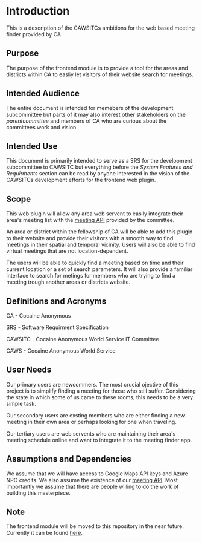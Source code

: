 # Introduction
This is a description of the CAWSITCs ambitions for the web based meeting finder provided by CA.

## Purpose
The purpose of the frontend module is to provide a tool for the areas and districts within CA to easliy let visitors of their website search for meetings.

## Intended Audience
The entire document is intended for memebers of the development subcommittee but parts of it may also interest other stakeholders on the *parentcommittee* and members of CA who are curious about the committees work and vision.

## Intended Use
This document is primarily intended to serve as a SRS for the development subcommittee to CAWSITC but everything before the *System Features and Requirments* section can be read by anyone interested in the vision of the CAWSITCs development efforts for the frontend web plugin.

## Scope

This web plugin will allow any area web servent to easily integrate their area's meeting list with the [meeting API](https://github.com/CAWSCIT/caws-api) provided by the committee.

An area or district within the fellowship of CA will be able to add this plugin to their website and provide their visitors with a smooth way to find meetings in their spatial and temporal vicinity. Users will also be able to find virtual meetings that are not location-dependent. 

The users will be able to quickly find a meeting based on time and their current location or a set of search parameters. It will also provide a familiar interface to search for metings for members who are trying to find a meeting trough another areas or districts website.

## Definitions and Acronyms
CA - Cocaine Anonymous

SRS - Software Requirment Specification

CAWSITC - Cocaine Anonymous World Service IT Committee

CAWS - Cocaine Anonymous World Service

## User Needs
Our primary users are newcommers. The most crucial ojective of this project is to simplify finding a meeting for those who still suffer. Considering the state in which some of us came to these rooms, this needs to be a very simple task.

Our secondary users are exsting members who are either finding a new meeting in their own area or perhaps looking for one when traveling.

Our tertiary users are web servents who are maintaining their area's meeting schedule online and want to integrate it to the meeting finder app.

## Assumptions and Dependencies

We assume that we will have access to Google Maps API keys and Azure NPO credits. We also assume the existence of our [meeting API](https://github.com/CAWSCIT/caws-api). Most importantly we assume that there are people willing to do the work of building this masterpiece.

## Note
The frontend module will be moved to this repository in the near future. Currently it can be found [here](https://github.com/CAWSCIT/caws-api/tree/master/frontend/latest).